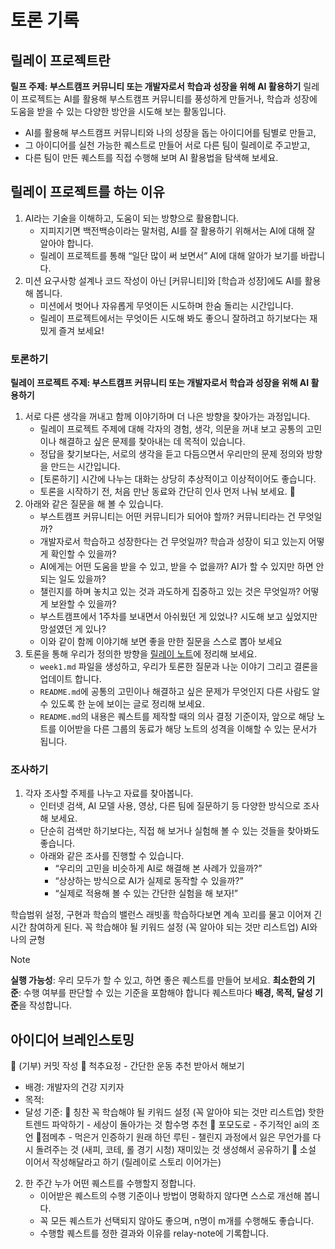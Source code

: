 # 토론 기록
## 릴레이 프로젝트란
**릴프 주제: 부스트캠프 커뮤니티 또는 개발자로서 학습과 성장을 위해 AI 활용하기**
릴레이 프로젝트는 AI를 활용해 부스트캠프 커뮤니티를 풍성하게 만들거나, 학습과 성장에 도움을 받을 수 있는 다양한 방안을 시도해 보는 활동입니다.
- AI를 활용해 부스트캠프 커뮤니티와 나의 성장을 돕는 아이디어를 팀별로 만들고,
- 그 아이디어를 실천 가능한 퀘스트로 만들어 서로 다른 팀이 릴레이로 주고받고,
- 다른 팀이 만든 퀘스트를 직접 수행해 보며 AI 활용법을 탐색해 보세요.
## 릴레이 프로젝트를 하는 이유
1. AI라는 기술을 이해하고, 도움이 되는 방향으로 활용합니다.
    - 지피지기면 백전백승이라는 말처럼, AI를 잘 활용하기 위해서는 AI에 대해 잘 알아야 합니다.
    - 릴레이 프로젝트를 통해 “일단 많이 써 보면서” AI에 대해 알아가 보기를 바랍니다.
2. 미션 요구사항 설계나 코드 작성이 아닌 \[커뮤니티\]와 \[학습과 성장\]에도 AI를 활용해 봅니다.
    - 미션에서 벗어나 자유롭게 무엇이든 시도하며 한숨 돌리는 시간입니다.
    - 릴레이 프로젝트에서는 무엇이든 시도해 봐도 좋으니 잘하려고 하기보다는 재밌게 즐겨 보세요!

### 토론하기
**릴레이 프로젝트 주제: 부스트캠프 커뮤니티 또는 개발자로서 학습과 성장을 위해 AI 활용하기**
1. 서로 다른 생각을 꺼내고 함께 이야기하며 더 나은 방향을 찾아가는 과정입니다.
    - 릴레이 프로젝트 주제에 대해 각자의 경험, 생각, 의문을 꺼내 보고 공통의 고민이나 해결하고 싶은 문제를 찾아내는 데 목적이 있습니다.
    - 정답을 찾기보다는, 서로의 생각을 듣고 다듬으면서 우리만의 문제 정의와 방향을 만드는 시간입니다.
    - \[토론하기\] 시간에 나누는 대화는 상당히 추상적이고 이상적이어도 좋습니다.
    - 토론을 시작하기 전, 처음 만난 동료와 간단히 인사 먼저 나눠 보세요. 🤗
2. 아래와 같은 질문을 해 볼 수 있습니다.
    - 부스트캠프 커뮤니티는 어떤 커뮤니티가 되어야 할까? 커뮤니티라는 건 무엇일까?
    - 개발자로서 학습하고 성장한다는 건 무엇일까? 학습과 성장이 되고 있는지 어떻게 확인할 수 있을까?
    - AI에게는 어떤 도움을 받을 수 있고, 받을 수 없을까? AI가 할 수 있지만 하면 안 되는 일도 있을까?
    - 챌린지를 하며 놓치고 있는 것과 과도하게 집중하고 있는 것은 무엇일까? 어떻게 보완할 수 있을까?
    - 부스트캠프에서 1주차를 보내면서 아쉬웠던 게 있었나? 시도해 보고 싶었지만 망설였던 게 있나?
    - 이와 같이 함께 이야기해 보면 좋을 만한 질문을 스스로 뽑아 보세요
3. 토론을 통해 우리가 정의한 방향을 [릴레이 노트](https://www.notion.so/233b9dd86abe80228cf4eab86f870d38?pvs=21)에 정리해 보세요.
    - `week1.md` 파일을 생성하고, 우리가 토론한 질문과 나눈 이야기 그리고 결론을 업데이트 합니다.
    - `README.md`에 공통의 고민이나 해결하고 싶은 문제가 무엇인지 다른 사람도 알 수 있도록 한 눈에 보이는 글로 정리해 보세요.
    - `README.md`의 내용은 퀘스트를 제작할 때의 의사 결정 기준이자, 앞으로 해당 노트를 이어받을 다른 그룹의 동료가 해당 노트의 성격을 이해할 수 있는 문서가 됩니다.

### 조사하기
1. 각자 조사할 주제를 나누고 자료를 찾아봅니다.
    - 인터넷 검색, AI 모델 사용, 영상, 다른 팀에 질문하기 등 다양한 방식으로 조사해 보세요.
    - 단순히 검색만 하기보다는, 직접 해 보거나 실험해 볼 수 있는 것들을 찾아봐도 좋습니다.
    - 아래와 같은 조사를 진행할 수 있습니다.
        - “우리의 고민을 비슷하게 AI로 해결해 본 사례가 있을까?”
        - “상상하는 방식으로 AI가 실제로 동작할 수 있을까?”
        - “실제로 적용해 볼 수 있는 간단한 실험을 해 보자!”


학습범위 설정, 구현과 학습의 밸런스
래빗홀 학습하다보면 계속 꼬리를 물고 이어져 긴 시간 참여하게 된다.
꼭 학습해야 될 키워드 설정 (꼭 알아야 되는 것만 리스트업)
AI와 나의 균형


>[!note]
> **실행 가능성**: 우리 모두가 할 수 있고, 하면 좋은 퀘스트를 만들어 보세요.
> **최소한의 기준**: 수행 여부를 판단할 수 있는 기준을 포함해야 합니다
> 퀘스트마다 **배경, 목적, 달성 기준**을 작성합니다.

## 아이디어 브레인스토밍
🌟 (기부) 커밋 작성
🌟 척추요정 - 간단한 운동 추천 받아서 해보기
- 배경: 개발자의 건강 지키자 
- 목적: 
- 달성 기준: 
🌟 칭찬
꼭 학습해야 될 키워드 설정 (꼭 알아야 되는 것만 리스트업)
핫한 트렌드 파악하기 - 세상이 돌아가는 것
함수명 추천
🌟 포모도로 - 주기적인 ai의 조언
점메추 - 먹은거 인증하기
원래 하던 루틴 - 챌린지 과정에서 잃은 무언가를 다시 돌려주는 것 (새피, 코테, 롤 경기 시청)
재미있는 것 생성해서 공유하기
🌟 소설 이어서 작성해달라고 하기 (릴레이로 스토리 이어가는)


2. 한 주간 누가 어떤 퀘스트를 수행할지 정합니다.
    - 이어받은 퀘스트의 수행 기준이나 방법이 명확하지 않다면 스스로 개선해 봅니다.
    - 꼭 모든 퀘스트가 선택되지 않아도 좋으며, n명이 m개를 수행해도 좋습니다.
    - 수행할 퀘스트를 정한 결과와 이유를 relay-note에 기록합니다.